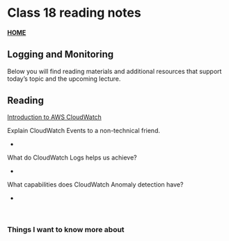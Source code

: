# Class 18 reading notes

#### [HOME](https://cesarderio.github.io/reading-notes/)

## Logging and Monitoring

Below you will find reading materials and additional resources that support today’s topic and the upcoming lecture.

## Reading

[Introduction to AWS CloudWatch](https://www.citrusconsulting.com/introduction-to-aws-cloudwatch/)

Explain CloudWatch Events to a non-technical friend.

*

What do CloudWatch Logs helps us achieve?

*

What capabilities does CloudWatch Anomaly detection have?

*

<br>

### Things I want to know more about
